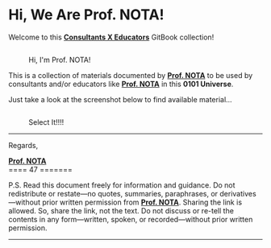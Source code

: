 # Hi, We Are Prof. NOTA!

Welcome to this [**Consultants X Educators**](https://baca.endhonesa.com/) GitBook collection!

<figure><img src="https://1890285341-files.gitbook.io/~/files/v0/b/gitbook-x-prod.appspot.com/o/spaces%2FU0buIdrfwAGmhY2qMUtM%2Fuploads%2FjZ51L26pTnQJu5i2EJbE%2Fprof-nota-v.1.20.jpg?alt=media&#x26;token=13b94096-912c-4e16-8194-f3ecdb5f4699" alt=""><figcaption><p>Hi, I'm Prof. NOTA!</p></figcaption></figure>

This is a collection of materials documented by [**Prof. NOTA**](https://nota.endhonesa.com/) to be used by consultants and/or educators like [**Prof. NOTA**](https://nota.endhonesa.com/) in this **0101 Universe**.

Just take a look at the screenshot below to find available material...

<figure><img src="https://1890285341-files.gitbook.io/~/files/v0/b/gitbook-x-prod.appspot.com/o/spaces%2FU0buIdrfwAGmhY2qMUtM%2Fuploads%2Fp2pUqVMPwnzC1hWx9123%2FScreen%20Shot%202023-12-08%20at%2016.44.12.png?alt=media&#x26;token=c3d2f99e-fb4a-43be-a08d-d84b2a694be5" alt=""><figcaption><p>Select It!!!!</p></figcaption></figure>

***

Regards,

[**Prof. NOTA**](https://nota.endhonesa.com/)\
\==== 47 =======

P.S. Read this document freely for information and guidance. Do not redistribute or restate—no quotes, summaries, paraphrases, or derivatives—without prior written permission from [**Prof. NOTA**](https://nota.endhonesa.com/). Sharing the link is allowed. So, share the link, not the text. Do not discuss or re-tell the contents in any form—written, spoken, or recorded—without prior written permission.

***
